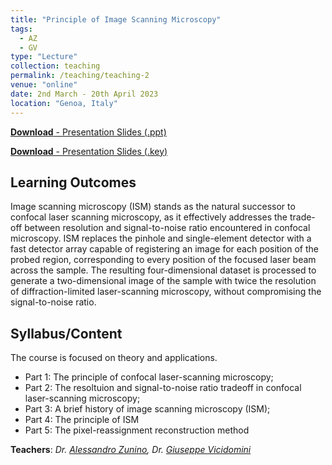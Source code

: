 ```yaml
---
title: "Principle of Image Scanning Microscopy"
tags:
  - AZ
  - GV
type: "Lecture"
collection: teaching
permalink: /teaching/teaching-2
venue: "online"
date: 2nd March - 20th April 2023
location: "Genoa, Italy"
---
```


[**Download** - Presentation Slides (.ppt)](https://vicidominilab.github.io/files/teaching-1.pdf)

[**Download** - Presentation Slides (.key)](https://vicidominilab.github.io/files/teaching-1.pdf)

## Learning Outcomes
Image scanning microscopy (ISM) stands as the natural successor to confocal laser scanning microscopy, as it effectively addresses the trade-off between resolution and signal-to-noise ratio encountered in confocal microscopy. ISM replaces the pinhole and single-element detector with a fast detector array capable of registering an image for each position of the probed region, corresponding to every position of the focused laser beam across the sample. The resulting four-dimensional dataset is processed to generate a two-dimensional image of the sample with twice the resolution of diffraction-limited laser-scanning microscopy, without compromising the signal-to-noise ratio.  

## Syllabus/Content
The course is focused on theory and applications.
- Part 1: The principle of confocal laser-scanning microscopy;
- Part 2: The resoltuion and signal-to-noise ratio tradeoff in confocal laser-scanning microscopy;
- Part 3: A brief history of image scanning microscopy (ISM);
- Part 4: The principle of ISM
- Part 5: The pixel-reassignment reconstruction method

**Teachers**: *Dr. [Alessandro Zunino](https://vicidominilab.github.io/team/AZ/), Dr. [Giuseppe Vicidomini](https://vicidominilab.github.io/team/GV/)*
